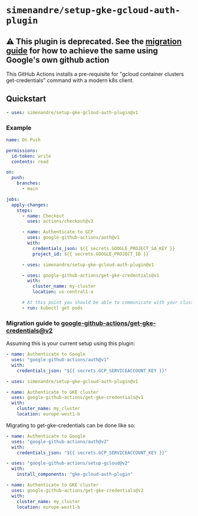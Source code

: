 # `simenandre/setup-gke-gcloud-auth-plugin`

## ⚠️ This plugin is deprecated. See the [migration guide](#migration-guide-to-google-github-actionsget-gke-credentialsv2) for how to achieve the same using Google's own github action

This GitHub Actions installs a pre-requisite for "gcloud container clusters get-credentials"
command with a modern k8s client.

## Quickstart

```yaml
- uses: simenandre/setup-gke-gcloud-auth-plugin@v1
```

### Example

```yaml
name: On Push

permissions:
  id-token: write
  contents: read

on:
  push:
    branches:
      - main

jobs:
  apply-changes:
    steps:
      - name: Checkout
        uses: actions/checkout@v3

      - name: Authenticate to GCP
        uses: google-github-actions/auth@v1
        with:
          credentials_json: ${{ secrets.GOOGLE_PROJECT_SA_KEY }}
          project_id: ${{ secrets.GOOGLE_PROJECT_ID }}

      - uses: simenandre/setup-gke-gcloud-auth-plugin@v1

      - uses: google-github-actions/get-gke-credentials@v1
        with:
          cluster_name: my-cluster
          location: us-central1-a

      # At this point you should be able to communicate with your cluster
      - run: kubectl get pods
```

### Migration guide to [google-github-actions/get-gke-credentials@v2](https://github.com/google-github-actions/get-gke-credentials)

Assuming this is your current setup using this plugin:

```yaml
- name: Authenticate to Google
  uses: "google-github-actions/auth@v1"
  with:
    credentials_json: "${{ secrets.GCP_SERVICEACCOUNT_KEY }}"

- uses: simenandre/setup-gke-gcloud-auth-plugin@v1

- name: Authenticate to GKE cluster
  uses: google-github-actions/get-gke-credentials@v1
  with:
    cluster_name: my_cluster
    location: europe-west1-b
```

Migrating to get-gke-credentials can be done like so:

```yaml
- name: Authenticate to Google
  uses: "google-github-actions/auth@v2"
  with:
    credentials_json: "${{ secrets.GCP_SERVICEACCOUNT_KEY }}"

- uses: "google-github-actions/setup-gcloud@v2"
  with:
    install_components: "gke-gcloud-auth-plugin"

- name: Authenticate to GKE cluster
  uses: google-github-actions/get-gke-credentials@v2
  with:
    cluster_name: my_cluster
    location: europe-west1-b
```
